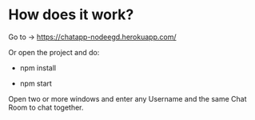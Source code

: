 # How does it work? 

Go to -> https://chatapp-nodeegd.herokuapp.com/

Or open the project and do:

- npm install

- npm start

Open two or more windows and enter any Username and the same Chat Room to chat together.